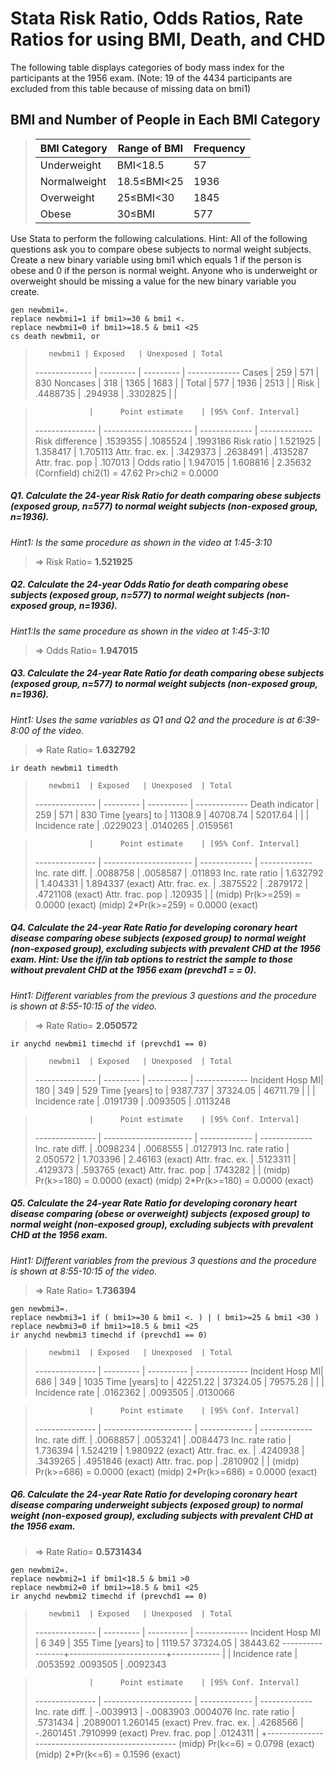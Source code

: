 # Stata Risk Ratio, Odds Ratios, Rate Ratios for using BMI, Death, and CHD
The following table displays categories of body mass index for the participants at the 1956 exam. (Note: 19 of the 4434 participants are excluded from this table because of missing data on bmi1)

## BMI and Number of People in Each BMI Category
>  BMI Category  | Range of BMI  | Frequency
>  ------------- | ------------- | -------------
>  Underweight   | BMI<18.5      | 57
>  Normalweight  | 18.5≤BMI<25   | 1936
>  Overweight    | 25≤BMI<30     | 1845
>  Obese         | 30≤BMI        | 577

Use Stata to perform the following calculations. Hint: All of the following questions ask you to compare obese subjects to normal weight subjects. Create a new binary variable using bmi1 which equals 1 if the person is obese and 0 if the person is normal weight. Anyone who is underweight or overweight should be missing a value for the new binary variable you create.

	gen newbmi1=.
	replace newbmi1=1 if bmi1>=30 & bmi1 <. 
	replace newbmi1=0 if bmi1>=18.5 & bmi1 <25
	cs death newbmi1, or


>        newbmi1 | Exposed   | Unexposed | Total
> -------------- | --------- | --------- | ------------- 
>          Cases |     259   |       571 | 830
>       Noncases |     318   |      1365 | 1683
>                |                       | 
>          Total |     577   |      1936 | 2513
>                |                       | 
>           Risk |  .4488735 |  .294938  | .3302825
>                |                       | 

>                 |      Point estimate    | [95% Conf. Interval]      
> --------------- | ---------------------- | ------------- | -------------
> Risk difference |         .1539355       |    .1085524   | .1993186 
>      Risk ratio |         1.521925       |    1.358417   | 1.705113 
> Attr. frac. ex. |         .3429373       |    .2638491   | .4135287 
> Attr. frac. pop |          .107013       |
>      Odds ratio |         1.947015       |    1.608816   | 2.35632 (Cornfield)
>                               chi2(1) =    47.62  Pr>chi2 = 0.0000


##### Q1. Calculate the 24-year Risk Ratio for death comparing obese subjects (exposed group, n=577) to normal weight subjects (non-exposed group, n=1936). #####
*Hint1: Is the same procedure as shown in the video at 1:45-3:10*

>	=> Risk Ratio= **1.521925**


##### Q2. Calculate the 24-year Odds Ratio for death comparing obese subjects (exposed group, n=577) to normal weight subjects (non-exposed group, n=1936). #####
*Hint1:Is the same procedure as shown in the video at 1:45-3:10*

>	=> Odds Ratio= **1.947015**


##### Q3. Calculate the 24-year Rate Ratio for death comparing obese subjects (exposed group, n=577) to normal weight subjects (non-exposed group, n=1936). #####
*Hint1: Uses the same variables as Q1 and Q2 and the procedure is at 6:39-8:00 of the video.*

>	=> Rate Ratio= **1.632792**

	ir death newbmi1 timedth

>        newbmi1  | Exposed   | Unexposed  | Total
> --------------- | --------- | ---------- | ------------- 
> Death indicator |       259 |       571  |        830
> Time [years] to |   11308.9 |  40708.74  |   52017.64
>                 |           |            | 
>  Incidence rate |  .0229023 |  .0140265  |   .0159561

>                 |      Point estimate    | [95% Conf. Interval]      
> --------------- | ---------------------- | ------------- | -------------
> Inc. rate diff. |         .0088758       |    .0058587   | .011893 
> Inc. rate ratio |         1.632792       |    1.404331   | 1.894337 (exact)
> Attr. frac. ex. |         .3875522       |    .2879172   | .4721108 (exact)
> Attr. frac. pop |          .120935       |               |
>                     (midp)   Pr(k>=259) =                   0.0000 (exact)
>                     (midp) 2*Pr(k>=259) =                   0.0000 (exact)


##### Q4. Calculate the 24-year Rate Ratio for developing coronary heart disease comparing obese subjects (exposed group) to normal weight (non-exposed group), excluding subjects with prevalent CHD at the 1956 exam. Hint: Use the if/in tab options to restrict the sample to those without prevalent CHD at the 1956 exam (prevchd1 = = 0). #####
*Hint1: Different variables from the previous 3 questions and the procedure is shown at 8:55-10:15 of the video.*

>	=> Rate Ratio= **2.050572**

	ir anychd newbmi1 timechd if (prevchd1 == 0) 

>        newbmi1  | Exposed   | Unexposed  | Total
> --------------- | --------- | ---------- | ------------- 
> Incident Hosp MI|       180 |       349  |        529
> Time [years] to |  9387.737 |  37324.05  |   46711.79
>                 |           |            | 
>  Incidence rate |  .0191739 |  .0093505  |   .0113248

>                 |      Point estimate    | [95% Conf. Interval]      
> --------------- | ---------------------- | ------------- | -------------
> Inc. rate diff. |         .0098234       |    .0068555   | .0127913 
> Inc. rate ratio |         2.050572       |    1.703396   |  2.46163 (exact)
> Attr. frac. ex. |         .5123311       |    .4129373   |  .593765 (exact)
> Attr. frac. pop |         .1743282       |               |
>                     (midp)   Pr(k>=180) =                   0.0000 (exact)
>                     (midp) 2*Pr(k>=180) =                   0.0000 (exact)



##### Q5. Calculate the 24-year Rate Ratio for developing coronary heart disease comparing (obese or overweight) subjects (exposed group) to normal weight (non-exposed group), excluding subjects with prevalent CHD at the 1956 exam. #####
*Hint1: Different variables from the previous 3 questions and the procedure is shown at 8:55-10:15 of the video.*

>	=> Rate Ratio= **1.736394**  

	gen newbmi3=.
	replace newbmi3=1 if ( bmi1>=30 & bmi1 <. ) | ( bmi1>=25 & bmi1 <30 )
	replace newbmi3=0 if bmi1>=18.5 & bmi1 <25
	ir anychd newbmi3 timechd if (prevchd1 == 0) 

>        newbmi1  | Exposed   | Unexposed  | Total
> --------------- | --------- | ---------- | ------------- 
> Incident Hosp MI|       686 |        349 |       1035
> Time [years] to |  42251.22 |   37324.05 |   79575.28
>                 |           |            | 
> Incidence rate  |  .0162362 | .0093505   |   .0130066

>                 |      Point estimate    | [95% Conf. Interval]      
> --------------- | ---------------------- | ------------- | -------------
> Inc. rate diff. |         .0068857       |    .0053241   | .0084473 
> Inc. rate ratio |         1.736394       |    1.524219   | 1.980922 (exact)
> Attr. frac. ex. |         .4240938       |    .3439265   | .4951846 (exact)
> Attr. frac. pop |         .2810902       |               |
>                     (midp)   Pr(k>=686) =                   0.0000 (exact)
>                     (midp) 2*Pr(k>=686) =                   0.0000 (exact)


##### Q6. Calculate the 24-year Rate Ratio for developing coronary heart disease comparing underweight subjects (exposed group) to normal weight (non-exposed group), excluding subjects with prevalent CHD at the 1956 exam. #####

>	=> Rate Ratio= **0.5731434**

	gen newbmi2=.
	replace newbmi2=1 if bmi1<18.5 & bmi1 >0
	replace newbmi2=0 if bmi1>=18.5 & bmi1 <25
	ir anychd newbmi2 timechd if (prevchd1 == 0) 

>        newbmi1  | Exposed   | Unexposed  | Total
> --------------- | --------- | ---------- | ------------- 
Incident Hosp MI |         6         349  |        355
Time [years] to  |   1119.57    37324.05  |   38443.62
-----------------+------------------------+------------
                 |                        |
  Incidence rate |  .0053592    .0093505  |   .0092343

>                 |      Point estimate    | [95% Conf. Interval]      
> --------------- | ---------------------- | ------------- | -------------
 Inc. rate diff. |        -.0039913       |   -.0083903    .0004076 
 Inc. rate ratio |         .5731434       |    .2089001    1.260145 (exact)
 Prev. frac. ex. |         .4268566       |   -.2601451    .7910999 (exact)
 Prev. frac. pop |         .0124311       |
                 +-------------------------------------------------
                     (midp)   Pr(k<=6) =                     0.0798 (exact)
                     (midp) 2*Pr(k<=6) =                     0.1596 (exact)



